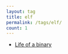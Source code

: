 ```yaml
---
layout: tag
title: elf
permalink: /tags/elf/
count: 1
---
```


- [Life of a binary](https://kishuagarwal.github.io/life-of-a-binary.html)
